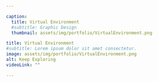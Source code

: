 ```yaml
---

caption:
  title: Virtual Environment
  #subtitle: Graphic Design
  thumbnail: assets/img/portfolio/VirtualEnvironment.png

title: Virtual Environment
#subtitle: Lorem ipsum dolor sit amet consectetur.
image: assets/img/portfolio/VirtualEnvironment.png
alt: Keep Exploring
videoLink: ""

---
```

